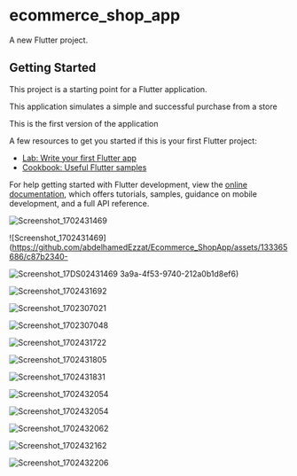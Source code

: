 # ecommerce_shop_app

A new Flutter project.

## Getting Started

This project is a starting point for a Flutter application.

This application simulates a simple and successful purchase from a store

This is the first version of the application


A few resources to get you started if this is your first Flutter project:

- [Lab: Write your first Flutter app](https://docs.flutter.dev/get-started/codelab)
- [Cookbook: Useful Flutter samples](https://docs.flutter.dev/cookbook)

For help getting started with Flutter development, view the
[online documentation](https://docs.flutter.dev/), which offers tutorials,
samples, guidance on mobile development, and a full API reference.

![Screenshot_1702431469](https://github.com/abdelhamedEzzat/Ecommerce_ShopApp/assets/133365686/fcdcec43-3e9b-42b9-90ae-6ec864487533)

![Screenshot_1702431469](https://github.com/abdelhamedEzzat/Ecommerce_ShopApp/assets/133365686/c87b2340-

![Screenshot_17DS02431469](https://github.com/abdelhamedEzzat/Ecommerce_ShopApp/assets/133365686/29195711-b3e2-4686-b429-21591a262c1e)
3a9a-4f53-9740-212a0b1d8ef6)

![Screenshot_1702431692](https://github.com/abdelhamedEzzat/Ecommerce_ShopApp/assets/133365686/ae0b1394-86d1-4d04-a9a1-b65abb7af7ca)

![Screenshot_1702307021](https://github.com/abdelhamedEzzat/Ecommerce_ShopApp/assets/133365686/f4a6f183-dd93-4a07-8d14-08ec7a52d062)

![Screenshot_1702307048](https://github.com/abdelhamedEzzat/Ecommerce_ShopApp/assets/133365686/5e934039-477f-46dc-935a-ec6f0845719a)

![Screenshot_1702431722](https://github.com/abdelhamedEzzat/Ecommerce_ShopApp/assets/133365686/84616094-4efb-4bc5-bceb-abd37b59481c)

![Screenshot_1702431805](https://github.com/abdelhamedEzzat/Ecommerce_ShopApp/assets/133365686/41437596-4efc-4e01-97cc-c2e50d9d9638)

![Screenshot_1702431831](https://github.com/abdelhamedEzzat/Ecommerce_ShopApp/assets/133365686/0ab07f01-f30e-41bc-9a41-935a7a76e69a)

![Screenshot_1702432054](https://github.com/abdelhamedEzzat/Ecommerce_ShopApp/assets/133365686/d7dd11b2-adc7-4772-8869-3895f5180d69)

![Screenshot_1702432054](https://github.com/abdelhamedEzzat/Ecommerce_ShopApp/assets/133365686/0dd65aa7-2bd5-4595-816c-11d31a018227)


![Screenshot_1702432062](https://github.com/abdelhamedEzzat/Ecommerce_ShopApp/assets/133365686/a561071a-8826-4b74-bd71-b0850971ce81)

![Screenshot_1702432162](https://github.com/abdelhamedEzzat/Ecommerce_ShopApp/assets/133365686/da7c8388-5285-458e-b09f-60ab5aaba610)

![Screenshot_1702432206](https://github.com/abdelhamedEzzat/Ecommerce_ShopApp/assets/133365686/6188dc44-f85a-47de-8742-2f23e7ff88dc)

